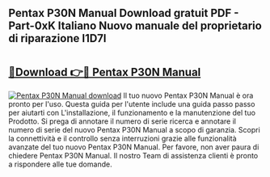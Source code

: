 ## Pentax P30N Manual Download gratuit PDF - Part-0xK Italiano Nuovo manuale del proprietario di riparazione I1D7l

# <h2><a href="http://dfeo5u.blite.top/?on=Pentax+P30N+Manual">🔗Download 👉🔴 Pentax P30N Manual</a></h2>

[![Pentax P30N Manual download](https://i.imgur.com/lujVjoI.png)](http://dfeo5u.blite.top/?on=Pentax+P30N+Manual)
Il tuo nuovo Pentax P30N Manual è ora pronto per l'uso. Questa guida per l'utente include una guida passo passo per aiutarti con L'installazione, il funzionamento e la manutenzione del tuo Prodotto. Si prega di annotare il numero di serie ricerca e annotare il numero di serie del nuovo Pentax P30N Manual a scopo di garanzia. Scopri la connettività e il controllo senza interruzioni grazie alle funzionalità avanzate del tuo nuovo Pentax P30N Manual. Per favore, non aver paura di chiedere Pentax P30N Manual. Il nostro Team di assistenza clienti è pronto a rispondere alle tue domande.
